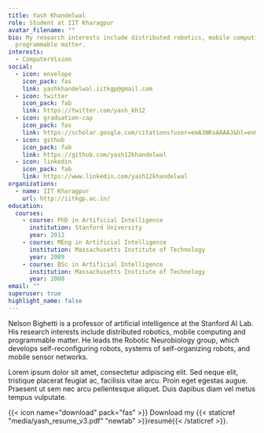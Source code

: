 ```yaml
---
title: Yash Khandelwal
role: Student at IIT Kharagpur
avatar_filename: ""
bio: My research interests include distributed robotics, mobile computing and
  programmable matter.
interests:
  - ComputerVision
social:
  - icon: envelope
    icon_pack: fas
    link: yashkhandelwal.iitkgp@gmail.com
  - icon: twitter
    icon_pack: fab
    link: https://twitter.com/yash_kh12
  - icon: graduation-cap
    icon_pack: fas
    link: https://scholar.google.com/citations?user=emA3NKsAAAAJ&hl=en&authuser=2
  - icon: github
    icon_pack: fab
    link: https://github.com/yash12khandelwal
  - icon: linkedin
    icon_pack: fab
    link: https://www.linkedin.com/yash12khandelwal
organizations:
  - name: IIT Kharagpur
    url: http://iitkgp.ac.in/
education:
  courses:
    - course: PhD in Artificial Intelligence
      institution: Stanford University
      year: 2012
    - course: MEng in Artificial Intelligence
      institution: Massachusetts Institute of Technology
      year: 2009
    - course: BSc in Artificial Intelligence
      institution: Massachusetts Institute of Technology
      year: 2008
email: ""
superuser: true
highlight_name: false
---
```

Nelson Bighetti is a professor of artificial intelligence at the Stanford AI Lab. His research interests include distributed robotics, mobile computing and programmable matter. He leads the Robotic Neurobiology group, which develops self-reconfiguring robots, systems of self-organizing robots, and mobile sensor networks.

Lorem ipsum dolor sit amet, consectetur adipiscing elit. Sed neque elit, tristique placerat feugiat ac, facilisis vitae arcu. Proin eget egestas augue. Praesent ut sem nec arcu pellentesque aliquet. Duis dapibus diam vel metus tempus vulputate.

{{< icon name="download" pack="fas" >}} Download my {{< staticref "media/yash_resume_v3.pdf" "newtab" >}}resumé{{< /staticref >}}.